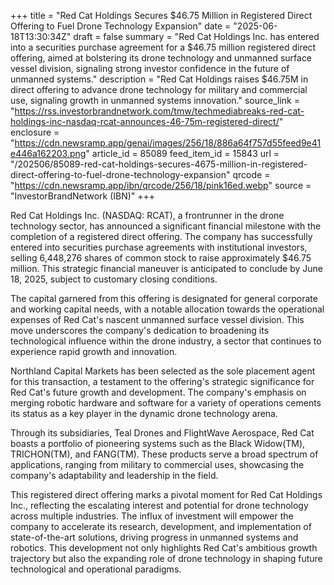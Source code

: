 +++
title = "Red Cat Holdings Secures $46.75 Million in Registered Direct Offering to Fuel Drone Technology Expansion"
date = "2025-06-18T13:30:34Z"
draft = false
summary = "Red Cat Holdings Inc. has entered into a securities purchase agreement for a $46.75 million registered direct offering, aimed at bolstering its drone technology and unmanned surface vessel division, signaling strong investor confidence in the future of unmanned systems."
description = "Red Cat Holdings raises $46.75M in direct offering to advance drone technology for military and commercial use, signaling growth in unmanned systems innovation."
source_link = "https://rss.investorbrandnetwork.com/tmw/techmediabreaks-red-cat-holdings-inc-nasdaq-rcat-announces-46-75m-registered-direct/"
enclosure = "https://cdn.newsramp.app/genai/images/256/18/886a64f757d55feed9e41e446a162203.png"
article_id = 85089
feed_item_id = 15843
url = "/202506/85089-red-cat-holdings-secures-4675-million-in-registered-direct-offering-to-fuel-drone-technology-expansion"
qrcode = "https://cdn.newsramp.app/ibn/qrcode/256/18/pink16ed.webp"
source = "InvestorBrandNetwork (IBN)"
+++

<p>Red Cat Holdings Inc. (NASDAQ: RCAT), a frontrunner in the drone technology sector, has announced a significant financial milestone with the completion of a registered direct offering. The company has successfully entered into securities purchase agreements with institutional investors, selling 6,448,276 shares of common stock to raise approximately $46.75 million. This strategic financial maneuver is anticipated to conclude by June 18, 2025, subject to customary closing conditions.</p><p>The capital garnered from this offering is designated for general corporate and working capital needs, with a notable allocation towards the operational expenses of Red Cat's nascent unmanned surface vessel division. This move underscores the company's dedication to broadening its technological influence within the drone industry, a sector that continues to experience rapid growth and innovation.</p><p>Northland Capital Markets has been selected as the sole placement agent for this transaction, a testament to the offering's strategic significance for Red Cat's future growth and development. The company's emphasis on merging robotic hardware and software for a variety of operations cements its status as a key player in the dynamic drone technology arena.</p><p>Through its subsidiaries, Teal Drones and FlightWave Aerospace, Red Cat boasts a portfolio of pioneering systems such as the Black Widow(TM), TRICHON(TM), and FANG(TM). These products serve a broad spectrum of applications, ranging from military to commercial uses, showcasing the company's adaptability and leadership in the field.</p><p>This registered direct offering marks a pivotal moment for Red Cat Holdings Inc., reflecting the escalating interest and potential for drone technology across multiple industries. The influx of investment will empower the company to accelerate its research, development, and implementation of state-of-the-art solutions, driving progress in unmanned systems and robotics. This development not only highlights Red Cat's ambitious growth trajectory but also the expanding role of drone technology in shaping future technological and operational paradigms.</p>